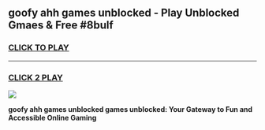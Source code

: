 
## goofy ahh games unblocked - Play Unblocked Gmaes & Free #8bulf
<h3>
<a href="https://news.freeplayer.one?title=goofy_ahh_games_unblocked&ref=03M">CLICK TO PLAY</a></h3>
<hr>

<h3>
<a href="https://news.freeplayer.one?title=goofy_ahh_games_unblocked&ref=03M">CLICK 2 PLAY</a>
  
</h3>

<a href="https://news.freeplayer.one?title=goofy_ahh_games_unblocked&ref=03M"><img src="https://clearcache.store/games.png"></a>


**goofy ahh games unblocked games unblocked: Your Gateway to Fun and Accessible Online Gaming**
